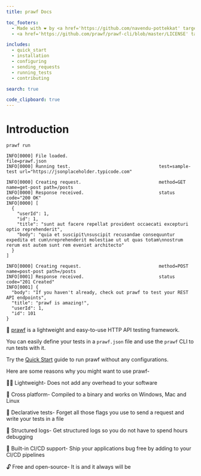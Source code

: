 ```yaml
---
title: prawf Docs

toc_footers:
  - Made with ❤️ by <a href='https://github.com/navendu-pottekkat' target="_blank">Navendu Pottekkat</a>
  - <a href='https://github.com/prawf/prawf-cli/blob/master/LICENSE' target="_blank">GNU General Public License v3.0</a>

includes:
  - quick_start
  - installation
  - configuring
  - sending_requests
  - running_tests
  - contributing

search: true

code_clipboard: true
---
```


# Introduction

```shell
prawf run

INFO[0000] File loaded.                                  file=prawf.json
INFO[0000] Running test.                                 test=sample-test url="https://jsonplaceholder.typicode.com"

INFO[0000] Creating request.                             method=GET name=get-post path=/posts
INFO[0000] Response received.                            status code="200 OK"
INFO[0000] [
  {
    "userId": 1,
    "id": 1,
    "title": "sunt aut facere repellat provident occaecati excepturi optio reprehenderit",
    "body": "quia et suscipit\nsuscipit recusandae consequuntur expedita et cum\nreprehenderit molestiae ut ut quas totam\nnostrum rerum est autem sunt rem eveniet architecto"
  }
] 

INFO[0000] Creating request.                             method=POST name=post-post path=/posts
INFO[0001] Response received.                            status code="201 Created"
INFO[0001] {
  "body": "If you haven't already, check out prawf to test your REST API endpoints",
  "title": "prawf is amazing!",
  "userId": 1,
  "id": 101
} 
```

🧪 <a href="https://github.com/prawf/prawf-cli">prawf</a> is a lightweight and easy-to-use HTTP API testing framework.

You can easily define your tests in a `prawf.json` file and use the `prawf` CLI to run tests with it.

Try the [Quick Start](#quick-start) guide to run prawf without any configurations.

Here are some reasons why you might want to use prawf-

🏋️‍♂️ Lightweight- Does not add any overhead to your software

🧰 Cross platform- Compiled to a binary and works on Windows, Mac and Linux
 
📝 Declarative tests- Forget all those flags you use to send a request and write your tests in a file

🧱 Structured logs- Get structured logs so you do not have to spend hours debugging

🚰 Built-in CI/CD support- Ship your applications bug free by adding to your CI/CD pipelines

🔓 Free and open-source- It is and it always will be